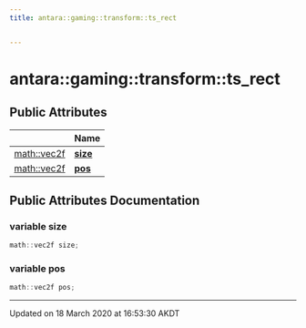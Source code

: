 ```yaml
---
title: antara::gaming::transform::ts_rect


---
```


# antara::gaming::transform::ts_rect

















## Public Attributes

|                | Name           |
| -------------- | -------------- |
| [math::vec2f](Classes/classantara_1_1gaming_1_1math_1_1basic__vector.md) | **[size](Classes/structantara_1_1gaming_1_1transform_1_1ts__rect.md#variable-size)**  |
| [math::vec2f](Classes/classantara_1_1gaming_1_1math_1_1basic__vector.md) | **[pos](Classes/structantara_1_1gaming_1_1transform_1_1ts__rect.md#variable-pos)**  |












## Public Attributes Documentation

### variable size

```cpp
math::vec2f size;
```




























### variable pos

```cpp
math::vec2f pos;
```
































-------------------------------

Updated on 18 March 2020 at 16:53:30 AKDT